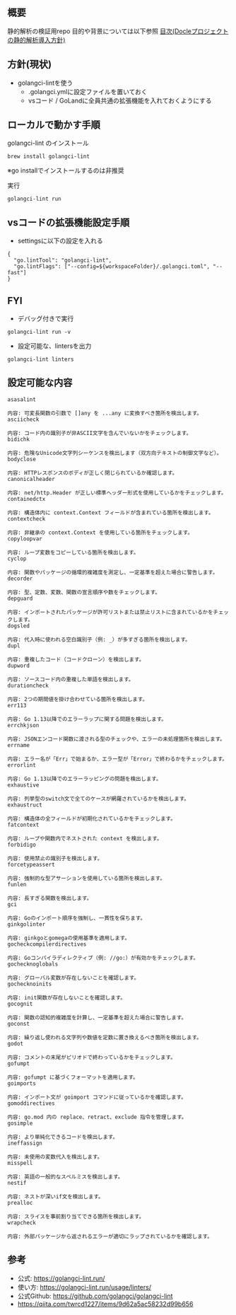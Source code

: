 ## 概要

静的解析の検証用repo
目的や背景については以下参照
[目次(Docleプロジェクトの静的解析導入方針)](https://schooinc.atlassian.net/wiki/spaces/ServiceDevelopment/pages/3375530243/Docle)


## 方針(現状)

- golangci-lintを使う
    - .golangci.ymlに設定ファイルを置いておく
    - vsコード / GoLandに全員共通の拡張機能を入れておくようにする


## ローカルで動かす手順

golangci-lint のインストール
```
brew install golangci-lint
```

※go installでインストールするのは非推奨


実行

```
golangci-lint run
```

## vsコードの拡張機能設定手順

- settingsに以下の設定を入れる

```
{
  "go.lintTool": "golangci-lint",
  "go.lintFlags": ["--config=${workspaceFolder}/.golangci.toml", "--fast"]
}
```


## FYI

- デバッグ付きで実行
```
golangci-lint run -v
```

- 設定可能な、lintersを出力
```
golangci-lint linters
```

## 設定可能な内容


```
asasalint

内容: 可変長関数の引数で []any を ...any に変換すべき箇所を検出します。
asciicheck

内容: コード内の識別子が非ASCII文字を含んでいないかをチェックします。
bidichk

内容: 危険なUnicode文字列シーケンスを検出します（双方向テキストの制御文字など）。
bodyclose

内容: HTTPレスポンスのボディが正しく閉じられているか確認します。
canonicalheader

内容: net/http.Header が正しい標準ヘッダー形式を使用しているかをチェックします。
containedctx

内容: 構造体内に context.Context フィールドが含まれている箇所を検出します。
contextcheck

内容: 非継承の context.Context を使用している箇所をチェックします。
copyloopvar

内容: ループ変数をコピーしている箇所を検出します。
cyclop

内容: 関数やパッケージの循環的複雑度を測定し、一定基準を超えた場合に警告します。
decorder

内容: 型、定数、変数、関数の宣言順序や数をチェックします。
depguard

内容: インポートされたパッケージが許可リストまたは禁止リストに含まれているかをチェックします。
dogsled

内容: 代入時に使われる空白識別子（例: _）が多すぎる箇所を検出します。
dupl

内容: 重複したコード（コードクローン）を検出します。
dupword

内容: ソースコード内の重複した単語を検出します。
durationcheck

内容: 2つの期間値を掛け合わせている箇所を検出します。
err113

内容: Go 1.13以降でのエラーラップに関する問題を検出します。
errchkjson

内容: JSONエンコード関数に渡される型のチェックや、エラーの未処理箇所を検出します。
errname

内容: エラー名が「Err」で始まるか、エラー型が「Error」で終わるかをチェックします。
errorlint

内容: Go 1.13以降でのエラーラッピングの問題を検出します。
exhaustive

内容: 列挙型のswitch文で全てのケースが網羅されているかを検出します。
exhaustruct

内容: 構造体の全フィールドが初期化されているかをチェックします。
fatcontext

内容: ループや関数内でネストされた context を検出します。
forbidigo

内容: 使用禁止の識別子を検出します。
forcetypeassert

内容: 強制的な型アサーションを使用している箇所を検出します。
funlen

内容: 長すぎる関数を検出します。
gci

内容: Goのインポート順序を強制し、一貫性を保ちます。
ginkgolinter

内容: ginkgoとgomegaの使用基準を適用します。
gocheckcompilerdirectives

内容: Goコンパイラディレクティブ（例: //go:）が有効かをチェックします。
gochecknoglobals

内容: グローバル変数が存在しないことを確認します。
gochecknoinits

内容: init関数が存在しないことを確認します。
gocognit

内容: 関数の認知的複雑度を計算し、一定基準を超えた場合に警告します。
goconst

内容: 繰り返し使われる文字列や数値を定数に置き換えるべき箇所を検出します。
godot

内容: コメントの末尾がピリオドで終わっているかをチェックします。
gofumpt

内容: gofumpt に基づくフォーマットを適用します。
goimports

内容: インポート文が goimport コマンドに従っているかを確認します。
gomoddirectives

内容: go.mod 内の replace、retract、exclude 指令を管理します。
gosimple

内容: より単純化できるコードを検出します。
ineffassign

内容: 未使用の変数代入を検出します。
misspell

内容: 英語の一般的なスペルミスを検出します。
nestif

内容: ネストが深いif文を検出します。
prealloc

内容: スライスを事前割り当てできる箇所を検出します。
wrapcheck

内容: 外部パッケージから返されるエラーが適切にラップされているかを確認します。
```

## 参考
- 公式: https://golangci-lint.run/
- 使い方: https://golangci-lint.run/usage/linters/
- 公式Github: https://github.com/golangci/golangci-lint
- https://qiita.com/twrcd1227/items/9d62a5ac58232d99b656